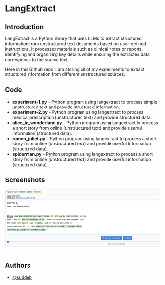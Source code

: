 
# LangExtract




## Introduction

LangExtract is a Python library that uses LLMs to extract structured information from unstructured text documents based on user-defined instructions. It processes materials such as clinical notes or reports, identifying and organizing key details while ensuring the extracted data corresponds to the source text.

Here in this Github repo, I am storing all of my experiments to extract structured information from different unstructured sources.


## Code

- **experiment-1.py** - Python program using langextract to process simple unstructured text and provide structured information.
- **experiment-2.py** - Python program using langextract to process medical prescription (unstructured text) and provide structured data.
- **alice_in_wonderland.py** - Python program using langextract to process a short story from online (unstructured text) and provide userful information (structured data).
- **romeo_juliet.py** - Python program using langextract to process a short story from online (unstructured text) and provide userful information (structured data).
- **spiderman.py** - Python program using langextract to process a short story from online (unstructured text) and provide userful information (structured data).

## Screenshots

![Alice In Wonderland](https://github.com/suddeb/langextract/blob/main/screenshots/alice_in_wonderland.png)


## Authors

- [@suddeb](https://github.com/suddeb)

